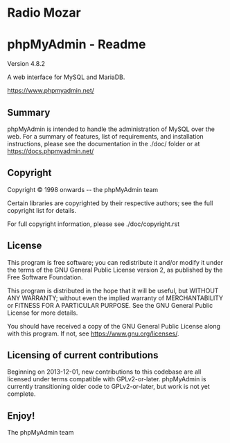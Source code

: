 # Radio Mozar
phpMyAdmin - Readme
===================

Version 4.8.2

A web interface for MySQL and MariaDB.

https://www.phpmyadmin.net/

Summary
-------

phpMyAdmin is intended to handle the administration of MySQL over the web.
For a summary of features, list of requirements, and installation instructions,
please see the documentation in the ./doc/ folder or at https://docs.phpmyadmin.net/

Copyright
---------

Copyright © 1998 onwards -- the phpMyAdmin team

Certain libraries are copyrighted by their respective authors;
see the full copyright list for details.

For full copyright information, please see ./doc/copyright.rst

License
-------

This program is free software; you can redistribute it and/or modify it under
the terms of the GNU General Public License version 2, as published by the
Free Software Foundation.

This program is distributed in the hope that it will be useful, but WITHOUT
ANY WARRANTY; without even the implied warranty of MERCHANTABILITY or FITNESS
FOR A PARTICULAR PURPOSE.  See the GNU General Public License for more
details.

You should have received a copy of the GNU General Public License
along with this program.  If not, see <https://www.gnu.org/licenses/>.

Licensing of current contributions
----------------------------------

Beginning on 2013-12-01, new contributions to this codebase are all licensed
under terms compatible with GPLv2-or-later.  phpMyAdmin is currently
transitioning older code to GPLv2-or-later, but work is not yet complete.

Enjoy!
------

The phpMyAdmin team
